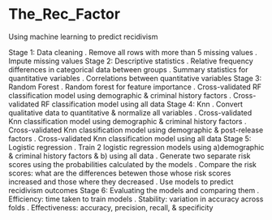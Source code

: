 # The_Rec_Factor

Using machine learning to predict recidivism

Stage 1: Data cleaning
  . Remove all rows with more than 5 missing values
  . Impute missing values
Stage 2: Descriptive statistics
  . Relative frequency differences in categorical data between groups
  . Summary statistics for quantitative variables
  . Correlations between quantitative variables
Stage 3: Random Forest
  . Random forest for feature importance
  . Cross-validated RF classification model using demographic & criminal history factors
  . Cross-validated RF classification model using all data
Stage 4: Knn
  . Convert qualitative data to quantitative & normalize all variables
  . Cross-validated Knn classification model using demographic & criminal history factors
  . Cross-validated Knn classification model using demographic & post-release factors
  . Cross-validated Knn classification model using all data
Stage 5: Logistic regression
  . Train 2 logistic regression models using a)demographic & criminal history factors & b) using all data
  . Generate two separate risk scores using the probabilities calculated by the models
  . Compare the risk scores: what are the differences betewen those whose risk scores increased and those where they decreased
  . Use models to predict recidivism outcomes
Stage 6: Evaluating the models and comparing them
  . Efficiency: time taken to train models
  . Stability: variation in accuracy across folds
  . Effectiveness: accuracy, precision, recall, & specificity
